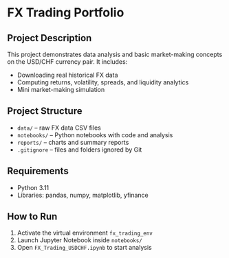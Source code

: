 # FX Trading Portfolio

## Project Description
This project demonstrates data analysis and basic market-making concepts on the USD/CHF currency pair. 
It includes:
- Downloading real historical FX data
- Computing returns, volatility, spreads, and liquidity analytics
- Mini market-making simulation

## Project Structure
- `data/` – raw FX data CSV files
- `notebooks/` – Python notebooks with code and analysis
- `reports/` – charts and summary reports
- `.gitignore` – files and folders ignored by Git

## Requirements
- Python 3.11
- Libraries: pandas, numpy, matplotlib, yfinance

## How to Run
1. Activate the virtual environment `fx_trading_env`
2. Launch Jupyter Notebook inside `notebooks/`
3. Open `FX_Trading_USDCHF.ipynb` to start analysis
